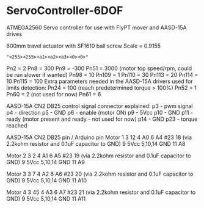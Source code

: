 # ServoController-6DOF
ATMEGA2560 Servo controller for use with FlyPT mover and AASD-15A drives

600mm travel actuator with SF1610 ball screw
Scale = 0.9155

```
"<255><255><a1><a2><a3><0><0>"
```

Pn2 = 2
Pn8 = 300
Pn9 = -300
Pn51 = 3000 (motor top speed/rpm, could be run slower if wanted)
Pn98 = 10
Pn109 = 1
Pn110 = 30
Pn113 = 20
Pn114 = 10
Pn115 = 100
Extra parameters needed in the AASD-15A drivers used for limits detection:
Pn24 = 100 (reach predetermined torque > 100%)
Pn52 = 1
Pn60 = 2 (not used for now)
Pn61 = 6

AASD-15A CN2 DB25 control signal connector explained:
 p3 - pwm signal
 p4 - direction
 p5 - GND
 p6 - enable (motor ON)
 p9 - 5Vcc
p10 - GND
p11 - ready (motor present and ready - not used for now)
p14 - GND
p23 - torque reached

AASD-15A
CN2 DB25 pin / Arduino pin
Motor 1
 3              12
 4              A0
 6              A4
 #23            18 (via 2.2kohm resistor and 0.1uF capacitor to GND)
 9              5Vcc
 5,10,14        GND
 11             A8

Motor 2
 3              2
 4              A1
 6              A5
 #23            19 (via 2.2kohm resistor and 0.1uF capacitor to GND)
 9              5Vcc
 5,10,14        GND
 11             A9

Motor 3
 3              7
 4              A2
 6              A6
 #23            20 (via 2.2kohm resistor and 0.1uF capacitor to GND)
 9              5Vcc
 5,10,14        GND
 11             A10

Motor 4
 3              45
 4              A3
 6              A7
 #23             21 (via 2.2kohm resistor and 0.1uF capacitor to GND)
 9              5Vcc
 5,10,14        GND
 11             A11
